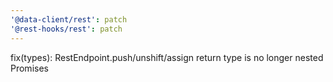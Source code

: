 ```yaml
---
'@data-client/rest': patch
'@rest-hooks/rest': patch
---
```


fix(types): RestEndpoint.push/unshift/assign return type is no longer nested Promises
